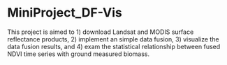 # MiniProject_DF-Vis
This project is aimed to 1) download Landsat and MODIS surface reflectance products, 2) implement an simple data fusion, 3) visualize the data fusion results, and 4) exam the statistical relationship between fused NDVI time series with ground measured biomass.
